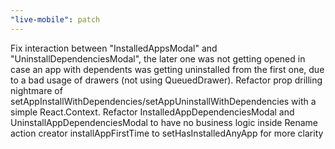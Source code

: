```yaml
---
"live-mobile": patch
---
```


Fix interaction between "InstalledAppsModal" and "UninstallDependenciesModal", the later one was not getting opened in case an app with dependents was getting uninstalled from the first one, due to a bad usage of drawers (not using QueuedDrawer).
Refactor prop drilling nightmare of setAppInstallWithDependencies/setAppUninstallWithDependencies with a simple React.Context.
Refactor InstalledAppDependenciesModal and UninstallAppDependenciesModal to have no business logic inside
Rename action creator installAppFirstTime to setHasInstalledAnyApp for more clarity
